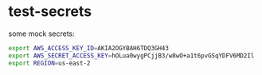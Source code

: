# test-secrets

some mock secrets:
```bash
export AWS_ACCESS_KEY_ID=AKIA2OGYBAH6TDQ3GH43
export AWS_SECRET_ACCESS_KEY=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
export REGION=us-east-2
```
